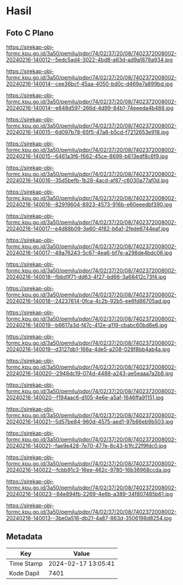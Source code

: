 # Hasil

## Foto C Plano

https://sirekap-obj-formc.kpu.go.id/3a50/pemilu/pdpr/74/02/37/20/08/7402372008002-20240216-140012--5edc5ad4-3022-4bd8-a63d-ad9a1878a934.jpg

https://sirekap-obj-formc.kpu.go.id/3a50/pemilu/pdpr/74/02/37/20/08/7402372008002-20240216-140014--cee36bcf-45aa-4050-bd0c-d469e7a899bd.jpg

https://sirekap-obj-formc.kpu.go.id/3a50/pemilu/pdpr/74/02/37/20/08/7402372008002-20240216-140014--e848d597-266d-4d99-84b1-74eeeda4b488.jpg

https://sirekap-obj-formc.kpu.go.id/3a50/pemilu/pdpr/74/02/37/20/08/7402372008002-20240216-140015--6d097b78-65f5-47a8-b5cd-f7212653e918.jpg

https://sirekap-obj-formc.kpu.go.id/3a50/pemilu/pdpr/74/02/37/20/08/7402372008002-20240216-140015--6461a3f6-f662-45ce-8699-b613edf8c6f9.jpg

https://sirekap-obj-formc.kpu.go.id/3a50/pemilu/pdpr/74/02/37/20/08/7402372008002-20240216-140016--35d5befb-1b28-4acd-af87-c6030a77af0d.jpg

https://sirekap-obj-formc.kpu.go.id/3a50/pemilu/pdpr/74/02/37/20/08/7402372008002-20240216-140016--82919604-8923-4573-916b-e60eeedbf390.jpg

https://sirekap-obj-formc.kpu.go.id/3a50/pemilu/pdpr/74/02/37/20/08/7402372008002-20240216-140017--e4d88b09-3e60-4f82-b6a1-2fede6744eaf.jpg

https://sirekap-obj-formc.kpu.go.id/3a50/pemilu/pdpr/74/02/37/20/08/7402372008002-20240216-140017--49a76243-5c67-4ea6-bf7e-a298de4bdc06.jpg

https://sirekap-obj-formc.kpu.go.id/3a50/pemilu/pdpr/74/02/37/20/08/7402372008002-20240216-140018--fbbd1f71-dd63-4f27-bd66-3a68412c73f4.jpg

https://sirekap-obj-formc.kpu.go.id/3a50/pemilu/pdpr/74/02/37/20/08/7402372008002-20240216-140018--24237614-0fca-4c2b-92b5-ee6fd86705ad.jpg

https://sirekap-obj-formc.kpu.go.id/3a50/pemilu/pdpr/74/02/37/20/08/7402372008002-20240216-140019--b6617a3d-f47c-412e-a119-cbabc60bd8e6.jpg

https://sirekap-obj-formc.kpu.go.id/3a50/pemilu/pdpr/74/02/37/20/08/7402372008002-20240216-140019--d3127db1-166a-4de5-a208-028f8bb4ab4a.jpg

https://sirekap-obj-formc.kpu.go.id/3a50/pemilu/pdpr/74/02/37/20/08/7402372008002-20240216-140020--2948dc19-074d-4488-a243-ae5eaaa7a2b8.jpg

https://sirekap-obj-formc.kpu.go.id/3a50/pemilu/pdpr/74/02/37/20/08/7402372008002-20240216-140020--f194aac6-d105-4e6e-a5af-1646ffa91151.jpg

https://sirekap-obj-formc.kpu.go.id/3a50/pemilu/pdpr/74/02/37/20/08/7402372008002-20240216-140021--5d57be84-960d-4575-aed1-97b66eb9b503.jpg

https://sirekap-obj-formc.kpu.go.id/3a50/pemilu/pdpr/74/02/37/20/08/7402372008002-20240216-140021--fae9e428-7e70-477e-8c43-b1fc22f9fdc0.jpg

https://sirekap-obj-formc.kpu.go.id/3a50/pemilu/pdpr/74/02/37/20/08/7402372008002-20240216-140022--fcbb91c3-16ee-462c-9780-16b36968ccda.jpg

https://sirekap-obj-formc.kpu.go.id/3a50/pemilu/pdpr/74/02/37/20/08/7402372008002-20240216-140023--84e894fb-2269-4e6b-a389-34f807485b61.jpg

https://sirekap-obj-formc.kpu.go.id/3a50/pemilu/pdpr/74/02/37/20/08/7402372008002-20240216-140013--3be0a516-db21-4a87-863d-3506198d8254.jpg


## Metadata

| Key        | Value               |
| ---------- | ------------------- |
| Time Stamp | 2024-02-17 13:05:41 |
| Kode Dapil | 7401                |



